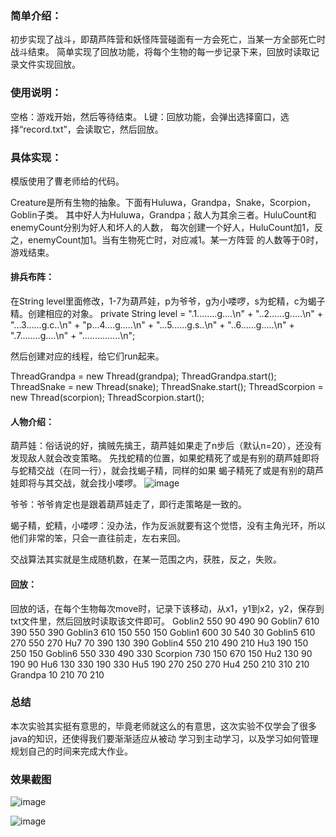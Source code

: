 ### 简单介绍：
初步实现了战斗，即葫芦阵营和妖怪阵营碰面有一方会死亡，当某一方全部死亡时战斗结束。
简单实现了回放功能，将每个生物的每一步记录下来，回放时读取记录文件实现回放。

### 使用说明：
空格：游戏开始，然后等待结束。
L键：回放功能，会弹出选择窗口，选择“record.txt”，会读取它，然后回放。

### 具体实现：
模版使用了曹老师给的代码。

Creature是所有生物的抽象。下面有Huluwa，Grandpa，Snake，Scorpion，Goblin子类。
其中好人为Huluwa，Grandpa；敌人为其余三者。HuluCount和enemyCount分别为好人和坏人的人数，
每次创建一个好人，HuluCount加1，反之，enemyCount加1。当有生物死亡时，对应减1。某一方阵营
的人数等于0时，游戏结束。


#### 排兵布阵：
在String level里面修改，1-7为葫芦娃，p为爷爷，g为小喽啰，s为蛇精，c为蝎子精。创建相应的对象。
private String level = 
                    ".1........g....\n" +
                    "..2......g.....\n" +
                    "...3......g.c..\n" +
                    "p...4....g.....\n" +
                    "...5......g.s..\n" +
                    "..6......g.....\n" +
                    ".7........g....\n" +
                    "...............\n";

然后创建对应的线程，给它们run起来。

ThreadGrandpa = new Thread(grandpa);
ThreadGrandpa.start();
ThreadSnake = new Thread(snake);
ThreadSnake.start();
ThreadScorpion = new Thread(scorpion);
ThreadScorpion.start();


#### 人物介绍：

葫芦娃：俗话说的好，擒贼先擒王，葫芦娃如果走了n步后（默认n=20），还没有发现敌人就会改变策略。
先找蛇精的位置，如果蛇精死了或是有别的葫芦娃即将与蛇精交战（在同一行），就会找蝎子精，同样的如果
蝎子精死了或是有别的葫芦娃即将与其交战，就会找小喽啰。
![image](https://note.youdao.com/yws/public/resource/2beee9cde832978d0051437d013661df/xmlnote/2F0F6271FE184F57B7AAC5A0141EDA8A/29)

爷爷：爷爷肯定也是跟着葫芦娃走了，即行走策略是一致的。

蝎子精，蛇精，小喽啰：没办法，作为反派就要有这个觉悟，没有主角光环，所以他们非常的笨，只会一直往前走，左右来回。

交战算法其实就是生成随机数，在某一范围之内，获胜，反之，失败。


#### 回放：
回放的话，在每个生物每次move时，记录下该移动，从x1，y1到x2，y2，保存到txt文件里，然后回放时读取该文件即可。
Goblin2 550 90 490 90
Goblin7 610 390 550 390
Goblin3 610 150 550 150
Goblin1 600 30 540 30
Goblin5 610 270 550 270
Hu7 70 390 130 390
Goblin4 550 210 490 210
Hu3 190 150 250 150
Goblin6 550 330 490 330
Scorpion 730 150 670 150
Hu2 130 90 190 90
Hu6 130 330 190 330
Hu5 190 270 250 270
Hu4 250 210 310 210
Grandpa 10 210 70 210


### 总结
本次实验其实挺有意思的，毕竟老师就这么的有意思，这次实验不仅学会了很多java的知识，还使得我们要渐渐适应从被动
学习到主动学习，以及学习如何管理规划自己的时间来完成大作业。

### 效果截图
![image](https://note.youdao.com/yws/public/resource/2beee9cde832978d0051437d013661df/xmlnote/C8B211074C2B443E870137041CC6780B/31)

![image](https://note.youdao.com/yws/public/resource/2beee9cde832978d0051437d013661df/xmlnote/1822824975AD42F5A393D0DB1530DC6A/30)